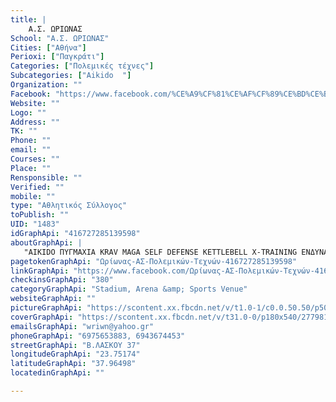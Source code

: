 ```yaml
---
title: |
    Α.Σ. ΩΡΙΩΝΑΣ
School: "Α.Σ. ΩΡΙΩΝΑΣ"
Cities: ["Αθήνα"]
Perioxi: ["Παγκράτι"]
Categories: ["Πολεμικές τέχνες"]
Subcategories: ["Aikido  "]
Organization: ""
Facebook: "https://www.facebook.com/%CE%A9%CF%81%CE%AF%CF%89%CE%BD%CE%B1%CF%82-%CE%91%CE%A3-%CE%A0%CE%BF%CE%BB%CE%B5%CE%BC%CE%B9%CE%BA%CF%8E%CE%BD-%CE%A4%CE%B5%CF%87%CE%BD%CF%8E%CE%BD-416727285139598/"
Website: ""
Logo: ""
Address: ""
TK: ""
Phone: ""
email: ""
Courses: ""
Place: ""
Rensponsible: ""
Verified: ""
mobile: ""
type: "Αθλητικός Σύλλογος"
toPublish: ""
UID: "1483"
idGraphApi: "416727285139598"
aboutGraphApi: | 
   "AIKIDO ΠΥΓΜΑΧΙΑ KRAV MAGA SELF DEFENSE KETTLEBELL X-TRAINING ΕΝΔΥΝΑΜΩΣΗ-ΑΝΑΠΤΥΞΗ-ΑΠΟΚΑΤΑΣΤΑΣΗ"
pagetokenGraphApi: "Ωρίωνας-ΑΣ-Πολεμικών-Τεχνών-416727285139598"
linkGraphApi: "https://www.facebook.com/Ωρίωνας-ΑΣ-Πολεμικών-Τεχνών-416727285139598/"
checkinsGraphApi: "380"
categoryGraphApi: "Stadium, Arena &amp; Sports Venue"
websiteGraphApi: ""
pictureGraphApi: "https://scontent.xx.fbcdn.net/v/t1.0-1/c0.0.50.50/p50x50/11873437_748774301934893_2327533107640505729_n.jpg?oh=307a58ba0385ec4b346be495d3639ed5&amp;oe=5B412043"
coverGraphApi: "https://scontent.xx.fbcdn.net/v/t31.0-0/p180x540/27798106_1343409542471363_5434806523413784647_o.jpg?oh=5e748d4aaac44103d8536544bc9efdac&amp;oe=5B09012C"
emailsGraphApi: "wriwn@yahoo.gr"
phoneGraphApi: "6975653883, 6943674453"
streetGraphApi: "Β.ΛΑΣΚΟΥ 37"
longitudeGraphApi: "23.75174"
latitudeGraphApi: "37.96498"
locatedinGraphApi: ""

---
```




